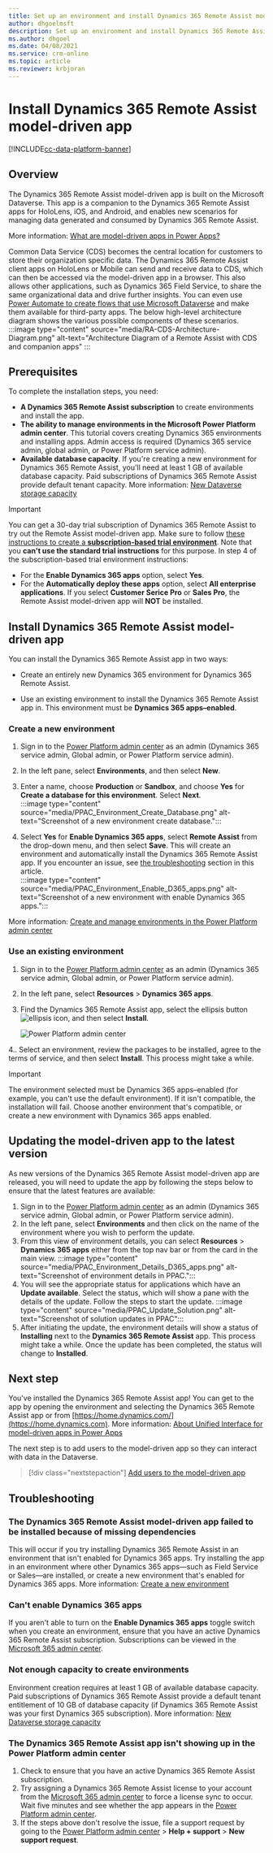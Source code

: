 ```yaml
---
title: Set up an environment and install Dynamics 365 Remote Assist model-driven app
author: dhgoelmsft
description: Set up an environment and install Dynamics 365 Remote Assist model-driven app to use CDS based features in Remote Assist, such as Calls Dashboard, One-time Calls, and Asset Capture.
ms.author: dhgoel
ms.date: 04/08/2021
ms.service: crm-online
ms.topic: article
ms.reviewer: krbjoran
---
```

# Install Dynamics 365 Remote Assist model-driven app

[!INCLUDE[cc-data-platform-banner](../includes/cc-data-platform-banner.md)]

## Overview

The Dynamics 365 Remote Assist model-driven app is built on the Microsoft Dataverse. This app is a companion to the Dynamics 365 Remote Assist apps for HoloLens, iOS, and Android, and enables new scenarios for managing data generated and consumed by Dynamics 365 Remote Assist.

More information: [What are model-driven apps in Power Apps?](https://docs.microsoft.com/powerapps/maker/model-driven-apps/model-driven-app-overview)

Common Data Service (CDS) becomes the central location for customers to store their organization specific data. The Dynamics 365 Remote Assist client apps on HoloLens or Mobile can send and receive data to CDS, which can then be accessed via the model-driven app in a browser. This also allows other applications, such as Dynamics 365 Field Service, to share the same organizational data and drive further insights. You can even use [Power Automate to create flows that use Microsoft Dataverse](https://docs.microsoft.com/power-automate/common-data-model-intro) and make them available for third-party apps. The below high-level architecture diagram shows the various possible components of these scenarios. 
:::image type="content" source="media/RA-CDS-Architecture-Diagram.png" alt-text="Architecture Diagram of a Remote Assist with CDS and companion apps" :::

## Prerequisites

To complete the installation steps, you need:

- **A Dynamics 365 Remote Assist subscription** to create environments and install the app.
- **The ability to manage environments in the Microsoft Power Platform admin center**. This tutorial covers creating Dynamics 365 environments and installing apps. Admin access is required (Dynamics 365 service admin, global admin, or Power Platform service admin).
- **Available database capacity**. If you're creating a new environment for Dynamics 365 Remote Assist, you'll need at least 1 GB of available database capacity. Paid subscriptions of Dynamics 365 Remote Assist provide default tenant capacity. More information: [New Dataverse storage capacity](https://docs.microsoft.com/power-platform/admin/capacity-storage)

> [!IMPORTANT]
> You can get a 30-day trial subscription of Dynamics 365 Remote Assist to try out the Remote Assist model-driven app. Make sure to follow [these instructions to create a **subscription-based trial environment**](https://docs.microsoft.com/power-platform/admin/trial-environments#create-a-trial-subscription-based-environment-in-the-power-platform-admin-center). Note that you **can't use the standard trial instructions** for this purpose. 
> In step 4 of the subscription-based trial environment instructions:
> - For the **Enable Dynamics 365 apps** option, select **Yes**. 
> - For the **Automatically deploy these apps** option, select **All enterprise applications**. If you select **Customer Serice Pro** or **Sales Pro**, the Remote Assist model-driven app will **NOT** be installed.

## Install Dynamics 365 Remote Assist model-driven app

You can install the Dynamics 365 Remote Assist app in two ways:

- Create an entirely new Dynamics 365 environment for Dynamics 365 Remote Assist.

- Use an existing environment to install the Dynamics 365 Remote Assist app in. This environment must be **Dynamics 365 apps&ndash;enabled**.

### Create a new environment

1. Sign in to the [Power Platform admin center](https://admin.powerplatform.com) as an admin (Dynamics 365 service admin, Global admin, or Power Platform service admin).
2. In the left pane, select **Environments**, and then select **New**.
3. Enter a name, choose **Production** or **Sandbox**, and choose **Yes** for **Create a database for this environment**. Select **Next**.\
:::image type="content" source="media/PPAC_Environment_Create_Database.png" alt-text="Screenshot of a new environment create database.":::

4. Select **Yes** for **Enable Dynamics 365 apps**, select **Remote Assist** from the drop-down menu, and then select **Save**. This will create an environment and automatically install the Dynamics 365 Remote Assist app. If you encounter an issue, see [the troubleshooting](#troubleshooting) section in this article.\
:::image type="content" source="media/PPAC_Environment_Enable_D365_apps.png" alt-text="Screenshot of a new environment with enable Dynamics 365 apps.":::

More information: [Create and manage environments in the Power Platform admin center](https://docs.microsoft.com/power-platform/admin/create-environment#create-an-environment-in-the-power-platform-admin-center)

### Use an existing environment

1. Sign in to the [Power Platform admin center](https://admin.powerplatform.com) as an admin (Dynamics 365 service admin, Global admin, or Power Platform service admin).
2. In the left pane, select **Resources** > **Dynamics 365 apps**.
3. Find the Dynamics 365 Remote Assist app, select the ellipsis button ![ellipsis icon](./media/ellipsis.png), and then select **Install**.

    ![Power Platform admin center](./media/AC_PPAC_InstallApp.png "Power Platform admin center")

4.. Select an environment, review the packages to be installed, agree to the terms of service, and then select **Install**. This process might take a while.

> [!IMPORTANT]
> The environment selected must be Dynamics 365 apps&ndash;enabled (for example, you can't use the default environment). If it isn't compatible, the installation will fail. Choose another environment that's compatible, or create a new environment with Dynamics 365 apps enabled.

## Updating the model-driven app to the latest version

As new versions of the Dynamics 365 Remote Assist model-driven app are released, you will need to update the app by following the steps below to ensure that the latest features are available:

1. Sign in to the [Power Platform admin center](https://admin.powerplatform.com) as an admin (Dynamics 365 service admin, Global admin, or Power Platform service admin).
1. In the left pane, select **Environments** and then click on the name of the environment where you wish to perform the update.
1. From this view of environment details, you can select **Resources** > **Dynamics 365 apps** either from the top nav bar or from the card in the main view.
:::image type="content" source="media/PPAC_Environment_Details_D365_apps.png" alt-text="Screenshot of environment details in PPAC.":::
1. You will see the appropriate status for applications which have an **Update available**. Select the status, which will show a pane with the details of the update. Follow the steps to start the update.
:::image type="content" source="media/PPAC_Update_Solution.png" alt-text="Screenshot of solution updates in PPAC":::
1. After initiating the update, the environment details will show a status of **Installing** next to the **Dynamics 365 Remote Assist** app. This process might take a while. Once the update has been completed, the status will change to **Installed**.

## Next step

You've installed the Dynamics 365 Remote Assist app! You can get to the app by opening the environment and selecting the Dynamics 365 Remote Assist app or from [https://home.dynamics.com/](https://home.dynamics.com). More information: [About Unified Interface for model-driven apps in Power Apps](https://docs.microsoft.com/power-platform/admin/about-unified-interface)

The next step is to add users to the model-driven app so they can interact with data in the Dataverse.

> [!div class="nextstepaction"]
> [Add users to the model-driven app](./asset-capture-add-users.md)

## Troubleshooting

### The Dynamics 365 Remote Assist model-driven app failed to be installed because of missing dependencies

This will occur if you try installing Dynamics 365 Remote Assist in an environment that isn't enabled for Dynamics 365 apps. Try installing the app in an environment where other Dynamics 365 apps&mdash;such as Field Service or Sales&mdash;are installed, or create a new environment that's enabled for Dynamics 365 apps. More information: [Create a new environment](#install-dynamics-365-remote-assist-model-driven-app)

### Can't enable Dynamics 365 apps

If you aren't able to turn on the **Enable Dynamics 365 apps** toggle switch when you create an environment, ensure that you have an active Dynamics 365 Remote Assist subscription. Subscriptions can be viewed in the [Microsoft 365 admin center](https://www.admin.microsoft.com).

### Not enough capacity to create environments

Environment creation requires at least 1 GB of available database capacity. Paid subscriptions of Dynamics 365 Remote Assist provide a default tenant entitlement of 10 GB of database capacity (if Dynamics 365 Remote Assist was your first Dynamics 365 subscription). More information: [New Dataverse storage capacity](https://docs.microsoft.com/power-platform/admin/capacity-storage)

### The Dynamics 365 Remote Assist app isn't showing up in the Power Platform admin center

1. Check to ensure that you have an active Dynamics 365 Remote Assist subscription.
2. Try assigning a Dynamics 365 Remote Assist license to your account from the [Microsoft 365 admin center](https://admin.microsoft.com) to force a license sync to occur. Wait five minutes and see whether the app appears in the [Power Platform admin center](https://admin.powerplatform.com).
3. If the steps above don't resolve the issue, file a support request by going to the [Power Platform admin center](https://admin.powerplatform.com) > **Help + support** > **New support request**.
